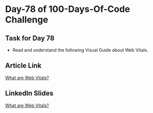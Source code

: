 # Day-78 of 100-Days-Of-Code Challenge

## Task for Day 78

- Read and understand the following Visual Guide about Web Vitals.

## Article Link

[What are Web Vitals?](https://roadmap.sh/guides/what-are-web-vitals)

## LinkedIn Slides

[What are Web Vitals?](https://www.linkedin.com/posts/hasan-raza-2581hr_web-vitals-activity-7211632293310869504-XBas?utm_source=share&utm_medium=member_desktop)